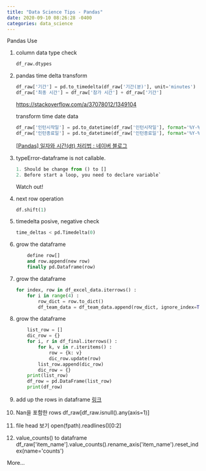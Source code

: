 ```yaml
---
title: "Data Science Tips - Pandas" 
date: 2020-09-10 08:26:28 -0400
categories: data_science 
---
```


Pandas Use

1. column data type check

	```python
	df_raw.dtypes
	```
	
2. pandas time delta transform

	```python
	df_raw['기간'] = pd.to_timedelta(df_raw['기간(분)'], unit='minutes')
	df_raw['최종 시간'] = df_raw['참가 시간'] + df_raw['기간']
	```
	https://stackoverflow.com/a/37078012/1349104

	transform time date data
	```python
	df_raw['인턴시작일'] = pd.to_datetime(df_raw['인턴시작일'], format='%Y-%m-%d', errors='raise').dt.date
	df_raw['인턴종료일'] = pd.to_datetime(df_raw['인턴종료일'], format='%Y-%m-%d', errors='raise').dt.date
	```
	[[Pandas] 일자와 시간(dt) 처리법 : 네이버 블로그](https://m.blog.naver.com/PostView.nhn?blogId=wideeyed&logNo=221603462366&proxyReferer=https:%2F%2Fwww.google.com%2F)
	
3. typeError-dataframe is not callable.
	```python 
	1. Should be change from () to []
	2. Before start a loop, you need to declare variable`
	```
	Watch out!
	
4. next row operation 
	```python
	df.shift(1)
	```
	
5. timedelta posive, negative check
	```python
	time_deltas < pd.Timedelta(0)
	```

6. grow the dataframe 
	```python
		define row[]
		and row.append(new row)
		finally pd.Dataframe(row)
	```
7. grow the dataframe
	```python 
	for index, row in df_excel_data.iterrows() :
		for i in range(4) :
			row_dict = row.to_dict()
			df_team_data = df_team_data.append(row_dict, ignore_index=True)
   ```
8. grow the dataframe
	```python
		list_row = []
		dic_row = {}
		for i, r in df_final.iterrows() :
			for k, v in r.iteritems() :
				row = {k: v}
				dic_row.update(row)
			list_row.append(dic_row)
			dic_row = {}
		print(list_row)
		df_row = pd.DataFrame(list_row)
		print(df_row)
	```

9. add up the rows in dataframe
    <a href='https://www.codegrepper.com/code-examples/delphi/append+rows+to+dataframe+pandas'>링크</a>

10. Nan을 포함한 rows
    df_raw[df_raw.isnull().any(axis=1)]

11. file head 보기 
	open(fpath).readlines()[0:2]

12. value_counts() to dataframe
    df_raw['item_name'].value_counts().rename_axis('item_name').reset_index(name='counts')

More...